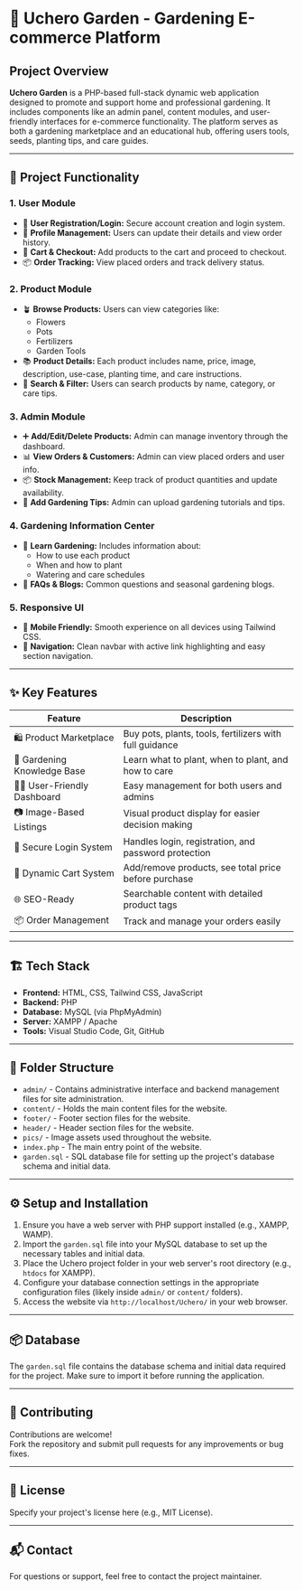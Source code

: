 # 🌱 Uchero Garden - Gardening E-commerce Platform

## Project Overview

**Uchero Garden** is a PHP-based full-stack dynamic web application designed to promote and support home and professional gardening. It includes components like an admin panel, content modules, and user-friendly interfaces for e-commerce functionality. The platform serves as both a gardening marketplace and an educational hub, offering users tools, seeds, planting tips, and care guides.

---

## 🔧 Project Functionality

### 1. User Module
- 🔐 **User Registration/Login:** Secure account creation and login system.
- 👤 **Profile Management:** Users can update their details and view order history.
- 🛒 **Cart & Checkout:** Add products to the cart and proceed to checkout.
- 📦 **Order Tracking:** View placed orders and track delivery status.

### 2. Product Module
- 🪴 **Browse Products:** Users can view categories like:
  - Flowers
  - Pots
  - Fertilizers
  - Garden Tools
- 📚 **Product Details:** Each product includes name, price, image, description, use-case, planting time, and care instructions.
- 🔎 **Search & Filter:** Users can search products by name, category, or care tips.

### 3. Admin Module
- ➕ **Add/Edit/Delete Products:** Admin can manage inventory through the dashboard.
- 📊 **View Orders & Customers:** Admin can view placed orders and user info.
- 📦 **Stock Management:** Keep track of product quantities and update availability.
- 📝 **Add Gardening Tips:** Admin can upload gardening tutorials and tips.

### 4. Gardening Information Center
- 📖 **Learn Gardening:** Includes information about:
  - How to use each product
  - When and how to plant
  - Watering and care schedules
- 🧠 **FAQs & Blogs:** Common questions and seasonal gardening blogs.

### 5. Responsive UI
- 📱 **Mobile Friendly:** Smooth experience on all devices using Tailwind CSS.
- 🧭 **Navigation:** Clean navbar with active link highlighting and easy section navigation.

---

## ✨ Key Features

| Feature                     | Description |
|----------------------------|-------------|
| 🛍️ Product Marketplace     | Buy pots, plants, tools, fertilizers with full guidance |
| 🧠 Gardening Knowledge Base | Learn what to plant, when to plant, and how to care     |
| 👨‍🌾 User-Friendly Dashboard | Easy management for both users and admins              |
| 📷 Image-Based Listings     | Visual product display for easier decision making       |
| 🔐 Secure Login System      | Handles login, registration, and password protection     |
| 🔄 Dynamic Cart System      | Add/remove products, see total price before purchase     |
| 🌐 SEO-Ready                | Searchable content with detailed product tags            |
| 📦 Order Management         | Track and manage your orders easily                     |

---

## 🏗️ Tech Stack

- **Frontend:** HTML, CSS, Tailwind CSS, JavaScript  
- **Backend:** PHP  
- **Database:** MySQL (via PhpMyAdmin)  
- **Server:** XAMPP / Apache  
- **Tools:** Visual Studio Code, Git, GitHub  

---

## 📁 Folder Structure

- `admin/` - Contains administrative interface and backend management files for site administration.
- `content/` - Holds the main content files for the website.
- `footer/` - Footer section files for the website.
- `header/` - Header section files for the website.
- `pics/` - Image assets used throughout the website.
- `index.php` - The main entry point of the website.
- `garden.sql` - SQL database file for setting up the project's database schema and initial data.

---

## ⚙️ Setup and Installation

1. Ensure you have a web server with PHP support installed (e.g., XAMPP, WAMP).
2. Import the `garden.sql` file into your MySQL database to set up the necessary tables and initial data.
3. Place the Uchero project folder in your web server's root directory (e.g., `htdocs` for XAMPP).
4. Configure your database connection settings in the appropriate configuration files (likely inside `admin/` or `content/` folders).
5. Access the website via `http://localhost/Uchero/` in your web browser.

---

## 📦 Database

The `garden.sql` file contains the database schema and initial data required for the project. Make sure to import it before running the application.

---

## 🤝 Contributing

Contributions are welcome!  
Fork the repository and submit pull requests for any improvements or bug fixes.

---

## 🧾 License

Specify your project's license here (e.g., MIT License).

---

## 📬 Contact

For questions or support, feel free to contact the project maintainer.

